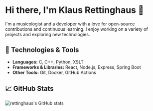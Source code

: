 # Hi there, I'm Klaus Rettinghaus 👋

I'm a musicologist and a developer with a love for open-source contributions and continuous learning. I enjoy working on a variety of projects and exploring new technologies.

## 🔧 Technologies & Tools

- **Languages:** C, C++, Python, XSLT
- **Frameworks & Libraries:** React, Node.js, Express, Spring Boot
- **Other Tools:** Git, Docker, GitHub Actions

## 📈 GitHub Stats

![rettinghaus's GitHub stats](https://github-readme-stats.vercel.app/api?username=rettinghaus&show_icons=true&theme=transparent)

<!--
**rettinghaus/rettinghaus** is a ✨ _special_ ✨ repository because its `README.md` (this file) appears on your GitHub profile.

Here are some ideas to get you started:

- 🔭 I’m currently working on ...
- 🌱 I’m currently learning ...
- 👯 I’m looking to collaborate on ...
- 🤔 I’m looking for help with ...
- 💬 Ask me about ...
- 📫 How to reach me: ...
- 😄 Pronouns: ...
- ⚡ Fun fact: ...
-->
